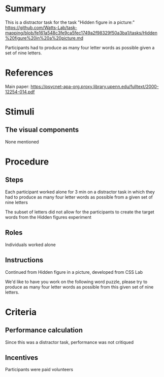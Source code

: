 # Summary
This is a distractor task for the task "Hidden figure in a picture:" https://github.com/Watts-Lab/task-mapping/blob/fe161a548c3fe9ca5fec1749a2f98329f50a3ba1/tasks/Hidden%20figure%20in%20a%20picture.md

Participants had to produce as many four letter words as possible given a set of nine letters.

# References
Main paper: https://psycnet-apa-org.proxy.library.upenn.edu/fulltext/2000-12254-014.pdf 

# Stimuli
## The visual components
None mentioned

# Procedure
## Steps
Each participant worked alone for 3 min on a distractor task in which they had to produce as many four letter words as possible from a given set of nine letters

The subset of letters did not allow for the participants to create the target words from the Hidden figures experiment

## Roles 
Individuals worked alone

## Instructions
Continued from Hidden figure in a picture, developed from CSS Lab 

We'd like to have you work on the following word puzzle, please try to produce as many four letter words as possible from this given set of nine letters.


# Criteria
## Performance calculation
Since this was a distractor task, performance was not critiqued

## Incentives
Participants were paid volunteers
